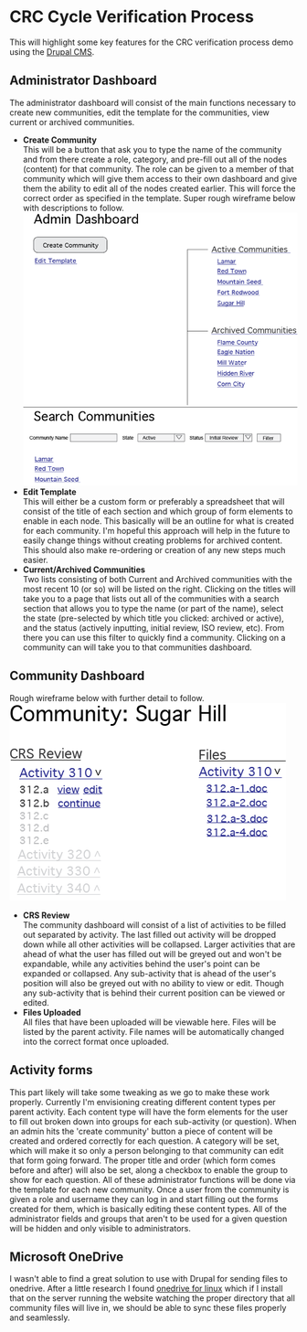 # CRC Cycle Verification Process
This will highlight some key features for the CRC verification process demo using the [Drupal CMS](https://www.drupal.org).
## Administrator Dashboard
The administrator dashboard will consist of the main functions necessary to create new communities, edit the template for the communities, view current or archived communities.
- **Create Community**  
This will be a button that ask you to type the name of the community and from there create a role, category, and pre-fill out all of the nodes (content) for that community. The role can be given to a member of that community which will give them access to their own dashboard and give them the ability to edit all of the nodes created earlier. This will force the correct order as specified in the template. Super rough wireframe below with descriptions to follow.  
![Dashboard](report/crc-admin.png)
- **Edit Template**  
This will either be a custom form or preferably a spreadsheet that will consist of the title of each section and which group of form elements to enable in each node. This basically will be an outline for what is created for each community. I'm hopeful this approach will help in the future to easily change things without creating problems for archived content. This should also make re-ordering or creation of any new steps much easier.
- **Current/Archived Communities**  
Two lists consisting of both Current and Archived communities with the most recent 10 (or so) will be listed on the right. Clicking on the titles will take you to a page that lists out all of the communities with a search section that allows you to type the name (or part of the name), select the state (pre-selected by which title you clicked: archived or active), and the status (actively inputting, initial review, ISO review, etc). From there you can use this filter to quickly find a community. Clicking on a community can will take you to that communities dashboard.
## Community Dashboard
Rough wireframe below with further detail to follow.  
![Dashboard](report/crc-community.png)
- **CRS Review**  
The community dashboard will consist of a list of activities to be filled out separated by activity. The last filled out activity will be dropped down while all other activities will be collapsed. Larger activities that are ahead of what the user has filled out will be greyed out and won't be expandable, while any activities behind the user's point can be expanded or collapsed. Any sub-activity that is ahead of the user's position will also be greyed out with no ability to view or edit. Though any sub-activity that is behind their current position can be viewed or edited.
- **Files Uploaded**  
All files that have been uploaded will be viewable here. Files will be listed by the parent activity. File names will be automatically changed into the correct format once uploaded.
## Activity forms
This part likely will take some tweaking as we go to make these work properly. Currently I'm envisioning creating different content types per parent activity. Each content type will have the form elements for the user to fill out broken down into groups for each sub-activity (or question). When an admin hits the 'create community' button a piece of content will be created and ordered correctly for each question. A category will be set, which will make it so only a person belonging to that community can edit that form going forward. The proper title and order (which form comes before and after) will also be set, along a checkbox to enable the group to show for each question. All of these administrator functions will be done via the template for each new community. Once a user from the community is given a role and username they can log in and start filling out the forms created for them, which is basically editing these content types. All of the administrator fields and groups that aren't to be used for a given question will be hidden and only visible to administrators.
## Microsoft OneDrive
I wasn't able to find a great solution to use with Drupal for sending files to onedrive. After a little research I found [onedrive for linux](http://skilion.github.io/onedrive) which if I install that on the server running the website watching the proper directory that all community files will live in, we should be able to sync these files properly and seamlessly.
